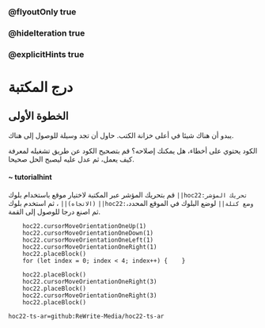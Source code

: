 ### @flyoutOnly true
### @hideIteration true
### @explicitHints true


# درج المكتبة

## الخطوة الأولى
يبدو أن هناك شيئا في أعلى خزانة الكتب. حاول أن تجد وسيلة للوصول إلى هناك.

الكود يحتوي على أخطاء، هل يمكنك إصلاحه؟ قم بتصحيح الكود عن طريق تشغيله لمعرفة كيف يعمل، ثم عدل عليه ليصبح الحل صحيحا.

#### ~ tutorialhint 
قم بتحريك المؤشر عبر المكتبة لاختيار موقع باستخدام بلوك ``||hoc22:تحريك المؤشر (الاتجاه)||`` ، ثم استخدم بلوك ``||hoc22:وضع كتلة||`` لوضع البلوك في الموقع المحدد، ثم اصنع درجا للوصول إلى القمة.

```ghost
    hoc22.cursorMoveOrientationOneUp(1)
    hoc22.cursorMoveOrientationOneDown(1)
    hoc22.cursorMoveOrientationOneLeft(1)
    hoc22.cursorMoveOrientationOneRight(1)
    hoc22.placeBlock()
    for (let index = 0; index < 4; index++) {    }

```
```template
    hoc22.placeBlock()        
    hoc22.cursorMoveOrientationOneRight(3)
    hoc22.placeBlock()
    hoc22.cursorMoveOrientationOneRight(3)
    hoc22.placeBlock()
```

```package
hoc22-ts-ar=github:ReWrite-Media/hoc22-ts-ar
```